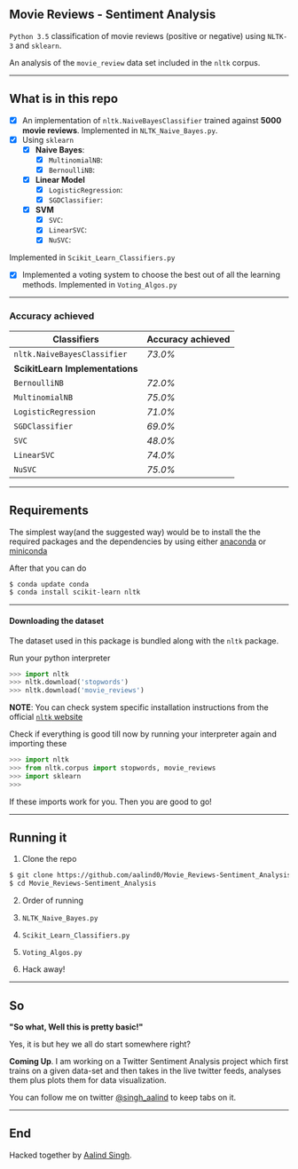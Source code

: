 ## Movie Reviews - Sentiment Analysis
`Python 3.5` classification of movie reviews (positive or negative) using `NLTK-3` and `sklearn`.

An analysis of the `movie_review` data set included in the `nltk` corpus.

***
## What is in this repo


- [x] An implementation of `nltk.NaiveBayesClassifier` trained against **5000 movie reviews**. Implemented in `NLTK_Naive_Bayes.py`.
- [x] Using `sklearn`
  - [x] **Naive Bayes**: 
    - [x] `MultinomialNB`: 
    - [x] `BernoulliNB`:
  - [x] **Linear Model**
    - [x] `LogisticRegression`:
    - [x] `SGDClassifier`:
  - [x] **SVM**
    - [x] `SVC`: 
    - [x] `LinearSVC`:
    - [x] `NuSVC`:

Implemented in `Scikit_Learn_Classifiers.py`

- [x] Implemented a voting system to choose the best out of all the learning methods. Implemented in `Voting_Algos.py`

***

### Accuracy achieved


| **Classifiers**                 | **Accuracy achieved** |
|---------------------------------|-----------------------|
| `nltk.NaiveBayesClassifier`     | _73.0%_               |
| **ScikitLearn Implementations** |                       |
| `BernoulliNB`                   | _72.0%_               |
| `MultinomialNB`                 | _75.0%_               |
| `LogisticRegression`            | _71.0%_               |
| `SGDClassifier`                 | _69.0%_               |
| `SVC`                           | _48.0%_               |
| `LinearSVC`                     | _74.0%_               |
| `NuSVC`                         | _75.0%_               |

***

## Requirements


The simplest way(and the suggested way) would be to install the the required packages and the dependencies by using either [anaconda](https://www.continuum.io/downloads) or [miniconda](http://conda.pydata.org/miniconda.html)

After that you can do

```sh
$ conda update conda
$ conda install scikit-learn nltk
```

***

#### Downloading the dataset


The dataset used in this package is bundled along with the `nltk` package.

Run your python interpreter

```python
>>> import nltk
>>> nltk.download('stopwords')
>>> nltk.download('movie_reviews') 
```

**NOTE**: You can check system specific installation instructions from the official [`nltk` website](http://www.nltk.org/data.html)

Check if everything is good till now by running your interpreter again and importing these

```python
>>> import nltk
>>> from nltk.corpus import stopwords, movie_reviews
>>> import sklearn
>>> 
```

If these imports work for you. Then you are good to go!

***

## Running it

1. Clone the repo 

```sh
$ git clone https://github.com/aalind0/Movie_Reviews-Sentiment_Analysis
$ cd Movie_Reviews-Sentiment_Analysis
```

2. Order of running
  1. `NLTK_Naive_Bayes.py`
  2. `Scikit_Learn_Classifiers.py`
  3. `Voting_Algos.py`

3. Hack away!

***

## So

**"So what, Well this is pretty basic!"**

Yes, it is but hey we all do start somewhere right?

**Coming Up**. I am working on a Twitter Sentiment Analysis project which first trains on a given data-set and then takes in the live twitter feeds, analyses them plus plots them for data visualization.

You can follow me on twitter [@singh_aalind](https://twitter.com/singh_aalind) to keep tabs on it. 

***

## End

Hacked together by [Aalind Singh](https://aalind0.github.io).


